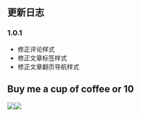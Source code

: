 ## 更新日志

### 1.0.1

+ 修正评论样式
+ 修正文章标签样式
+ 修正文章翻页导航样式


## Buy me a cup of coffee or 10

![](http://static.fatesinger.com/2015/10/o3zg1edhrs8h8gom.JPG)![](http://static.fatesinger.com/2015/10/3knkyzswj5srf0xj.JPG)